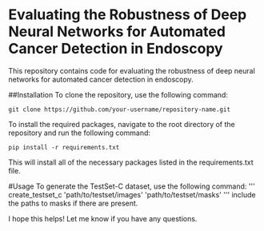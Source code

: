 # Evaluating the Robustness of Deep Neural Networks for Automated Cancer Detection in Endoscopy
This repository contains code for evaluating the robustness of deep neural networks for automated cancer detection in endoscopy.

##Installation
To clone the repository, use the following command:

```
git clone https://github.com/your-username/repository-name.git
```
To install the required packages, navigate to the root directory of the repository and run the following command:

```
pip install -r requirements.txt
```
This will install all of the necessary packages listed in the requirements.txt file.

#Usage
To generate the TestSet-C dataset, use the following command:
'''
create_testset_c 'path/to/testset/images' 'path/to/testset/masks'
'''
include the paths to masks if there are present.

I hope this helps! Let me know if you have any questions.
